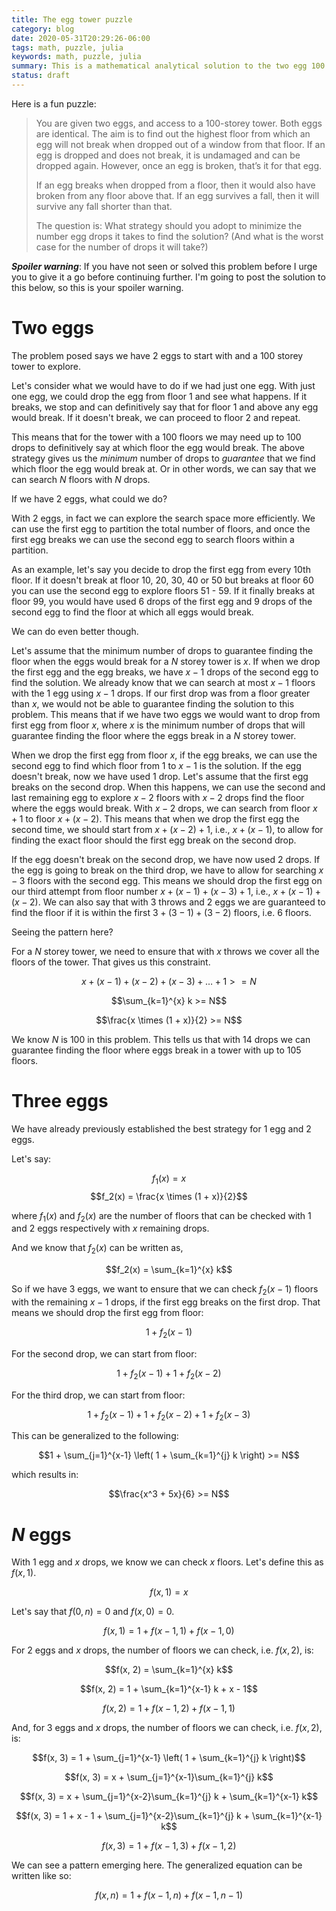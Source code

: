 ```yaml
---
title: The egg tower puzzle
category: blog
date: 2020-05-31T20:29:26-06:00
tags: math, puzzle, julia
keywords: math, puzzle, julia
summary: This is a mathematical analytical solution to the two egg 100 storey tower problem
status: draft
---
```


Here is a fun puzzle:

> You are given two eggs, and access to a 100-storey tower. Both eggs are identical. The aim is to find out the highest floor from which an egg will not break when dropped out of a window from that floor. If an egg is dropped and does not break, it is undamaged and can be dropped again. However, once an egg is broken, that’s it for that egg.
>
> If an egg breaks when dropped from a floor, then it would also have broken from any floor above that. If an egg survives a fall, then it will survive any fall shorter than that.
>
> The question is: What strategy should you adopt to minimize the number egg drops it takes to find the solution? (And what is the worst case for the number of drops it will take?)

**_Spoiler warning_**: If you have not seen or solved this problem before I urge you to give it a go before continuing further. I'm going to post the solution to this below, so this is your spoiler warning.

# Two eggs

The problem posed says we have $2$ eggs to start with and a $100$ storey tower to explore.

Let's consider what we would have to do if we had just one egg.
With just one egg, we could drop the egg from floor $1$ and see what happens.
If it breaks, we stop and can definitively say that for floor $1$ and above any egg would break.
If it doesn't break, we can proceed to floor $2$ and repeat.

This means that for the tower with a $100$ floors we may need up to $100$ drops to definitively say at which floor the egg would break.
The above strategy gives us the _minimum_ number of drops to _guarantee_ that we find which floor the egg would break at.
Or in other words, we can say that we can search $N$ floors with $N$ drops.

If we have 2 eggs, what could we do?

With 2 eggs, in fact we can explore the search space more efficiently.
We can use the first egg to partition the total number of floors, and once the first egg breaks we can use the second egg to search floors within a partition.

As an example, let's say you decide to drop the first egg from every $10$th floor.
If it doesn't break at floor $10$, $20$, $30$, $40$ or $50$ but breaks at floor $60$ you can use the second egg to explore floors $51$ - $59$.
If it finally breaks at floor $99$, you would have used $6$ drops of the first egg and $9$ drops of the second egg to find the floor at which all eggs would break.

We can do even better though.

Let's assume that the minimum number of drops to guarantee finding the floor when the eggs would break for a $N$ storey tower is $x$.
If when we drop the first egg and the egg breaks, we have $x - 1$ drops of the second egg to find the solution.
We already know that we can search at most $x - 1$ floors with the $1$ egg using $x - 1$ drops.
If our first drop was from a floor greater than $x$, we would not be able to guarantee finding the solution to this problem.
This means that if we have two eggs we would want to drop from first egg from floor $x$, where $x$ is the minimum number of drops that will guarantee finding the floor where the eggs break in a $N$ storey tower.

When we drop the first egg from floor $x$, if the egg breaks, we can use the second egg to find which floor from $1$ to $x - 1$ is the solution.
If the egg doesn't break, now we have used $1$ drop.
Let's assume that the first egg breaks on the second drop.
When this happens, we can use the second and last remaining egg to explore $x - 2$ floors with $x - 2$ drops find the floor where the eggs would break.
With $x - 2$ drops, we can search from floor $x + 1$ to floor $x + (x - 2)$.
This means that when we drop the first egg the second time, we should start from $x + (x - 2) + 1$, i.e., $x + (x - 1)$, to allow for finding the exact floor should the first egg break on the second drop.

If the egg doesn't break on the second drop, we have now used $2$ drops.
If the egg is going to break on the third drop, we have to allow for searching $x - 3$ floors with the second egg.
This means we should drop the first egg on our third attempt from floor number $x + (x - 1) + (x - 3) + 1$, i.e., $x + (x - 1) + (x - 2)$.
We can also say that with $3$ throws and $2$ eggs we are guaranteed to find the floor if it is within the first $3 + (3 - 1) + (3 - 2)$ floors, i.e. $6$ floors.

Seeing the pattern here?

For a $N$ storey tower, we need to ensure that with $x$ throws we cover all the floors of the tower.
That gives us this constraint.

$$x + (x - 1) + (x - 2) + (x - 3) + \ldots + 1 >= N$$

$$\sum_{k=1}^{x} k >= N$$

$$\frac{x \times (1 + x)}{2} >= N$$

We know $N$ is $100$ in this problem.
This tells us that with $14$ drops we can guarantee finding the floor where eggs break in a tower with up to $105$ floors.

# Three eggs

We have already previously established the best strategy for $1$ egg and $2$ eggs.

Let's say:

$$f_1(x) = x$$
$$f_2(x) = \frac{x \times (1 + x)}{2}$$

where $f_1(x)$ and $f_2(x)$ are the number of floors that can be checked with $1$ and $2$ eggs respectively with $x$ remaining drops.

And we know that $f_2(x)$ can be written as,

$$f_2(x) = \sum_{k=1}^{x} k$$

So if we have 3 eggs, we want to ensure that we can check $f_2(x - 1)$ floors with the remaining $x - 1$ drops, if the first egg breaks on the first drop.
That means we should drop the first egg from floor:

$$1 + f_2(x - 1)$$

For the second drop, we can start from floor:

$$1 + f_2(x - 1) + 1 + f_2(x - 2)$$

For the third drop, we can start from floor:

$$1 + f_2(x - 1) + 1 + f_2(x - 2) + 1 + f_2(x - 3)$$

This can be generalized to the following:

$$1 + \sum_{j=1}^{x-1} \left( 1 + \sum_{k=1}^{j} k \right) >= N$$

which results in:

$$\frac{x^3 + 5x}{6} >= N$$

# $N$ eggs

With $1$ egg and $x$ drops, we know we can check $x$ floors. Let's define this as $f(x, 1)$.

$$f(x, 1) = x$$

Let's say that $f(0, n) = 0$ and $f(x, 0) = 0$.

$$f(x, 1) = 1 + f(x-1, 1) + f(x-1, 0)$$

For $2$ eggs and $x$ drops, the number of floors we can check, i.e. $f(x, 2)$, is:

$$f(x, 2) = \sum_{k=1}^{x} k$$

$$f(x, 2) = 1 + \sum_{k=1}^{x-1} k + x - 1$$

$$f(x, 2) = 1 + f(x-1, 2) + f(x-1, 1)$$

And, for $3$ eggs and $x$ drops, the number of floors we can check, i.e. $f(x, 2)$, is:

$$f(x, 3) = 1 + \sum_{j=1}^{x-1} \left( 1 + \sum_{k=1}^{j} k \right)$$

$$f(x, 3) = x + \sum_{j=1}^{x-1}\sum_{k=1}^{j} k$$

$$f(x, 3) = x + \sum_{j=1}^{x-2}\sum_{k=1}^{j} k + \sum_{k=1}^{x-1} k$$

$$f(x, 3) = 1 + x - 1 + \sum_{j=1}^{x-2}\sum_{k=1}^{j} k + \sum_{k=1}^{x-1} k$$

$$f(x, 3) = 1 + f(x - 1, 3) + f(x - 1, 2)$$

We can see a pattern emerging here. The generalized equation can be written like so:

$$f(x, n) = 1 + f(x - 1, n) + f(x - 1, n - 1)$$
